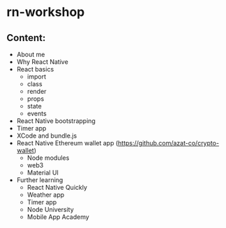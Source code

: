 # rn-workshop

## Content:

* About me
* Why React Native
* React basics
  * import
  * class
  * render
  * props
  * state
  * events
* React Native bootstrapping
* Timer app
* XCode and bundle.js
* React Native Ethereum wallet app (<https://github.com/azat-co/crypto-wallet>)
  * Node modules
  * web3
  * Material UI
* Further learning
  * React Native Quickly
  * Weather app
  * Timer app
  * Node University
  * Mobile App Academy